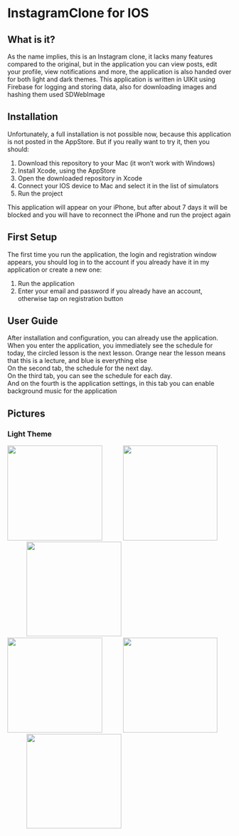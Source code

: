 
# InstagramClone for IOS
<h2>What is it?</h2>
<p>As the name implies, this is an Instagram clone, it lacks many features compared to the original, but in the application you can view posts, edit your profile, view notifications and more, the application is also handed over for both light and dark themes. This application is written in UIKit using Firebase for logging and storing data, also for downloading images and hashing them used SDWebImage</p>
<h2>Installation</h2>
<p>Unfortunately, a full installation is not possible now, because this application is not posted in the AppStore. But if you really want to try it, then you should:</p>
  <ol>
  <li>Download this repository to your Mac (it won’t work with Windows)</li>
  <li>Install Xcode, using the AppStore</li>
  <li>Open the downloaded repository in Xcode</li>
  <li>Connect your IOS device to Mac and select it in the list of simulators</li>
  <li>Run the project</li>
  </ol>
  <p>This application will appear on your iPhone, but after about 7 days it will be blocked and you will have to reconnect the iPhone and run the project again</p>
<h2>First Setup</h2>
<p>The first time you run the application, the login and registration window appears, you should log in to the account if you already have it in my application or create a new one:</p>
<ol>
  <li>Run the application</li>
  <li>Enter your email and password if you already have an account, otherwise tap on registration button</li>
</ol>
<h2>User Guide</h2>
<p>After installation and configuration, you can already use the application.<br> When you enter the application, you immediately see the schedule for today, the circled lesson is the next lesson. Orange near the lesson means that this is a lecture, and blue is everything else<br> On the second tab, the schedule for the next day.<br> On the third tab, you can see the schedule for each day.<br> And on the fourth is the application settings, in this tab you can enable background music for the application</p>
<h2>Pictures</h2>
<h3>Light Theme</h3>
<div>
  <p>
  <img src = "https://user-images.githubusercontent.com/61494312/224496372-99553739-0f55-4818-bc03-90f45b4a2550.png", width = 212.5px, heigth = 553px, margin-rigth = 20px>
    &nbsp;&nbsp;&nbsp;&nbsp;&nbsp;&nbsp;&nbsp;&nbsp;&nbsp;&nbsp;
  <img src = "https://user-images.githubusercontent.com/61494312/224496395-b7dfe2c7-6695-4ca6-aeda-6cd325a11982.png", width = 212.5px, heigth = 553px, margin-rigth = 20px>
    &nbsp;&nbsp;&nbsp;&nbsp;&nbsp;&nbsp;&nbsp;&nbsp;&nbsp;&nbsp;
  <img src = "https://user-images.githubusercontent.com/61494312/224496526-6f29dc9a-7599-4522-944e-7eeef40f1a54.png", width = 212.5px, heigth = 553px>
    &nbsp;&nbsp;&nbsp;&nbsp;&nbsp;&nbsp;&nbsp;&nbsp;&nbsp;&nbsp;
  <img src = "https://user-images.githubusercontent.com/61494312/224496562-a8b401db-e018-465d-8d5c-18ef3f45b95d.png", width = 212.5px, heigth = 553px>
     &nbsp;&nbsp;&nbsp;&nbsp;&nbsp;&nbsp;&nbsp;&nbsp;&nbsp;&nbsp;
  <img src = "https://user-images.githubusercontent.com/61494312/224496531-f8c707ab-430a-4583-ac72-47f84e2e2b8b.png", width = 212.5px, heigth = 553px>
    &nbsp;&nbsp;&nbsp;&nbsp;&nbsp;&nbsp;&nbsp;&nbsp;&nbsp;&nbsp;
  <img src = "https://user-images.githubusercontent.com/61494312/224496579-a517e6ac-db04-4640-a351-1a4ff96b2ee7.png", width = 212.5px, heigth = 553px>
  </p>


